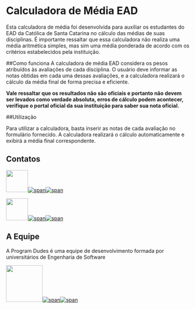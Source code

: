 # Calculadora de Média EAD

Esta calculadora de média foi desenvolvida para auxiliar os estudantes do EAD da Católica de Santa Catarina no cálculo das médias de suas disciplinas. É importante ressaltar que essa calculadora não realiza uma média aritmética simples, mas sim uma média ponderada de acordo com os critérios estabelecidos pela instituição.

##Como funciona
A calculadora de média EAD considera os pesos atribuídos às avaliações de cada disciplina. O usuário deve informar as notas obtidas em cada uma dessas avaliações, e a calculadora realizará o cálculo da média final de forma precisa e eficiente.

**Vale ressaltar que os resultados não são oficiais e portanto não devem ser levados como verdade absoluta, erros de cálculo podem acontecer, verifique o portal oficial da sua instituição para saber sua nota oficial.**

##Utilização

Para utilizar a calculadora, basta inserir as notas de cada avaliação no formulário fornecido. A calculadora realizará o cálculo automaticamente e exibirá a média final correspondente.

## Contatos

[<img src="https://avatars.githubusercontent.com/u/97479966" width="60"/>![span](https://placehold.co/10x60/FFA500/FFA500.png)![span](https://placehold.co/220x60/000000/FFFFFF/png?text=Victor%20Rocha)](https://victorrochar.github.io)

[<img src="https://avatars.githubusercontent.com/u/86015415" width="60"/>![span](https://placehold.co/10x60/007f3f/007f3f.png)![span](https://placehold.co/220x60/000000/FFFFFF/png?text=Leonardo%20Sakaguti)](https://leosakaguti.github.io)

## A Equipe
A Program Dudes é uma equipe de desenvolvimento formada por universitários de Engenharia de Software

[<img src="https://avatars.githubusercontent.com/u/136010433" width="100"/>![span](https://placehold.co/10x100/000000/000000.png)![span](https://placehold.co/220x100/FFFFFF/000000/png?text=Program%20dudes)](https://programdudes.github.io)
